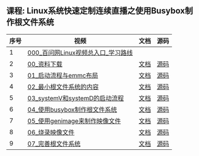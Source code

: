 ## 课程: Linux系统快速定制连续直播之使用Busybox制作根文件系统
| 序号 | 视频 | 文档 | 源码 |
| ---- | ---- | ---- | ---- |
| 1 | [000_百问网Linux视频总入口_学习路线](https://www.bilibili.com/video/BV1xKVwzPEtK/?p=1) |  |  |
| 2 | [00_资料下载](https://www.bilibili.com/video/BV1xKVwzPEtK/?p=2) | [文档](https://gitee.com/weidongshan/rootfs_build_by_busybox/tree/master/源码与文档) | [源码](https://gitee.com/weidongshan/rootfs_build_by_busybox/tree/master/源码与文档) |
| 3 | [01_启动流程与emmc布局](https://www.bilibili.com/video/BV1xKVwzPEtK/?p=3) | [文档](https://gitee.com/weidongshan/rootfs_build_by_busybox/tree/master/源码与文档) | [源码](https://gitee.com/weidongshan/rootfs_build_by_busybox/tree/master/源码与文档) |
| 4 | [02_最小根文件系统的内容](https://www.bilibili.com/video/BV1xKVwzPEtK/?p=4) | [文档](https://gitee.com/weidongshan/rootfs_build_by_busybox/tree/master/源码与文档) | [源码](https://gitee.com/weidongshan/rootfs_build_by_busybox/tree/master/源码与文档) |
| 5 | [03_systemV和systemD的启动流程](https://www.bilibili.com/video/BV1xKVwzPEtK/?p=5) | [文档](https://gitee.com/weidongshan/rootfs_build_by_busybox/tree/master/源码与文档) | [源码](https://gitee.com/weidongshan/rootfs_build_by_busybox/tree/master/源码与文档) |
| 6 | [04_使用busybox制作根文件系统](https://www.bilibili.com/video/BV1xKVwzPEtK/?p=6) | [文档](https://gitee.com/weidongshan/rootfs_build_by_busybox/tree/master/源码与文档) | [源码](https://gitee.com/weidongshan/rootfs_build_by_busybox/tree/master/源码与文档) |
| 7 | [05_使用genimage来制作映像文件](https://www.bilibili.com/video/BV1xKVwzPEtK/?p=7) | [文档](https://gitee.com/weidongshan/rootfs_build_by_busybox/tree/master/源码与文档) | [源码](https://gitee.com/weidongshan/rootfs_build_by_busybox/tree/master/源码与文档) |
| 8 | [06_烧录映像文件](https://www.bilibili.com/video/BV1xKVwzPEtK/?p=8) | [文档](https://gitee.com/weidongshan/rootfs_build_by_busybox/tree/master/源码与文档) | [源码](https://gitee.com/weidongshan/rootfs_build_by_busybox/tree/master/源码与文档) |
| 9 | [07_完善根文件系统](https://www.bilibili.com/video/BV1xKVwzPEtK/?p=9) | [文档](https://gitee.com/weidongshan/rootfs_build_by_busybox/tree/master/源码与文档) | [源码](https://gitee.com/weidongshan/rootfs_build_by_busybox/tree/master/源码与文档) |

